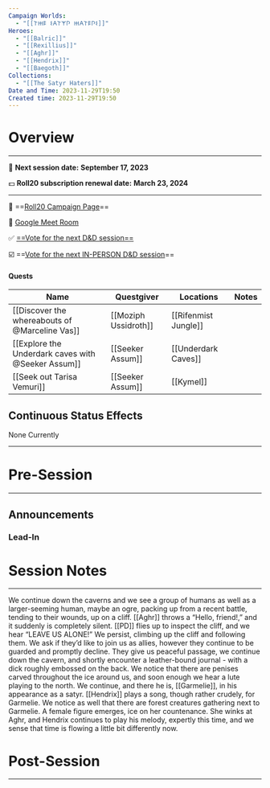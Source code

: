 ```yaml
---
Campaign Worlds:
  - "[[𐌕𐋅𐌄 𐌔𐌀𐌕𐌙𐌐 𐋅𐌀𐌕𐌄𐌐𐌔]]"
Heroes:
  - "[[Balric]]"
  - "[[Rexillius]]"
  - "[[Aghr]]"
  - "[[Hendrix]]"
  - "[[Baegoth]]"
Collections:
  - "[[The Satyr Haters]]"
Date and Time: 2023-11-29T19:50
Created time: 2023-11-29T19:50
---
```

# Overview

---

📆 **Next session date:** **September 17, 2023**

💵 **Roll20 subscription renewal date:** **March 23, 2024**

---

🎲 ==[Roll20 Campaign Page](https://app.roll20.net/campaigns/details/6043635/quarand-and-d)==

🎥 [Google Meet Room](https://meet.google.com/ksy-zqet-now)

✅ [==Vote for the next D&D session==](https://app.rallly.co/poll/lY0vZdBkxykF)

☑️ ==[Vote for the next IN-PERSON D&D session](https://rallly.co/p/HbVo19SYaz1u)==

#### Quests

|Name|Questgiver|Locations|Notes|
|---|---|---|---|
|[[Discover the whereabouts of @Marceline Vas]]|[[Moziph Ussidroth]]|[[Rifenmist Jungle]]||
|[[Explore the Underdark caves with @Seeker Assum]]|[[Seeker Assum]]|[[Underdark Caves]]||
|[[Seek out Tarisa Vemuri]]|[[Seeker Assum]]|[[Kymel]]||

  
  

## Continuous Status Effects

None Currently

---

# Pre-Session

---

## Announcements

  

### Lead-In

  

# Session Notes

---

We continue down the caverns and we see a group of humans as well as a larger-seeming human, maybe an ogre, packing up from a recent battle, tending to their wounds, up on a cliff. [[Aghr]] throws a “Hello, friend!,” and it suddenly is completely silent. [[PD]] flies up to inspect the cliff, and we hear “LEAVE US ALONE!” We persist, climbing up the cliff and following them. We ask if they’d like to join us as allies, however they continue to be guarded and promptly decline. They give us peaceful passage, we continue down the cavern, and shortly encounter a leather-bound journal - with a dick roughly embossed on the back. We notice that there are penises carved throughout the ice around us, and soon enough we hear a lute playing to the north. We continue, and there he is, [[Garmelie]], in his appearance as a satyr. [[Hendrix]] plays a song, though rather crudely, for Garmelie. We notice as well that there are forest creatures gathering next to Garmelie. A female figure emerges, ice on her countenance. She winks at Aghr, and Hendrix continues to play his melody, expertly this time, and we sense that time is flowing a little bit differently now.

# Post-Session

---